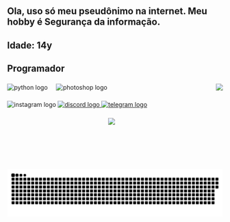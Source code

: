 <h2 align="left">Ola, uso só meu pseudônimo na internet. Meu hobby é Segurança da informação.</h2>
<h2 align="left">Idade: 14y</h2>
<h2 align="left">Programador</h2>

###

<img align="right" height="200" src="https://mir-s3-cdn-cf.behance.net/project_modules/max_1200/06f21a161921919.63cd7887d0a70.gif"  />

<div align="left">
  <img src="https://cdn.jsdelivr.net/gh/devicons/devicon/icons/python/python-original.svg" height="30" alt="python logo"  />
  <img width="12" />
  <img src="https://img.shields.io/badge/Adobe Photoshop-31A8FF?logo=adobephotoshop&logoColor=black&style=for-the-badge" height="30" alt="photoshop logo"  />
</div>

###

<div align="left">
  <img src="https://img.shields.io/static/v1?message=Instagram&logo=instagram&label=&color=E4405F&logoColor=white&labelColor=&style=for-the-badge" height="35" alt="instagram logo"  />
  <a href="https://discord.com/channels/@me/995026065850368101" target="_blank">
    <img src="https://img.shields.io/static/v1?message=Discord&logo=discord&label=&color=7289DA&logoColor=white&labelColor=&style=for-the-badge" height="35" alt="discord logo"  />
  </a>
  <a href="https://t.me/Rick_Zv" target="_blank">
    <img src="https://img.shields.io/static/v1?message=Telegram&logo=telegram&label=&color=2CA5E0&logoColor=white&labelColor=&style=for-the-badge" height="35" alt="telegram logo"  />
  </a>
</div>

###

<div align="center">
  <img height="200" src="https://i.imgflip.com/65efzo.gif"  />
</div>

###
<picture align="center">
  <source media="(prefers-color-scheme: dark)" srcset="https://raw.githubusercontent.com/Agarten60/Agarten60/output/github-contribution-grid-snake-dark.svg">
  <source media="(prefers-color-scheme: light)" srcset="https://raw.githubusercontent.com/Agarten60/Agarten60/output/github-contribution-grid-snake-dark.svg">
  <img align="center" alt="github contribution grid snake animation" src="https://raw.githubusercontent.com/Agarten60/Agarten60/output/github-contribution-grid-snake.svg">
</picture>
